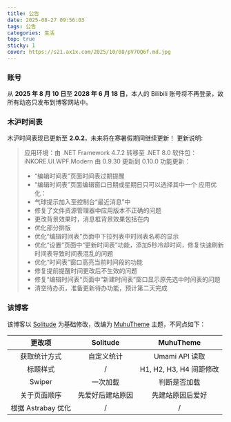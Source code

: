 ```yaml
---
title: 公告
date: 2025-08-27 09:56:03
tags: 公告
categories: 生活
top: true
sticky: 1
cover: https://s21.ax1x.com/2025/10/08/pV7OQ6f.md.jpg
---
```


### 账号  
从 **2025 年 8 月 10 日**至 **2028 年 6 月 18 日**，本人的 Bilibili 账号将不再登录，故所有动态只发布到博客网站中。  
  
### 木沪时间表
木沪时间表现已更新至 **2.0.2**，未来将在寒暑假期间继续更新！
更新说明:  
> 应用环境：由 .NET Framework 4.7.2 转移至 .NET 8.0
> 软件包：iNKORE.UI.WPF.Modern 由 0.9.30 更新到 0.10.0
> 功能更新：
> - “编辑时间表”页面时间表过期提醒
> - “编辑时间表”页面编辑窗口日期或星期日只可以选择其中一个
> 应用优化：
> - 气球提示加入至控制台“最近消息”中
> - 修复了文件资源管理器中应用版本不正确的问题
> - 更改背景效果时，消息框背景效果包括在内
> - 优化部分排版
> - 优化“编辑时间表”页面中下拉列表中时间表名称的显示
> - 优化“设置”页面中“更新时间表”功能，添加5秒冷却时间，修复快速刷新时间表导致时间表混乱的问题
> - 优化“时间表”窗口高亮当前时间段的功能
> - 修复提前提醒时间更改后不生效的问题
> - 修复“编辑时间表“页面中”新建时间表”窗口显示原先选中时间表的问题
> - 清空待办页，准备更新待办功能，预计第二天完成

### 该博客
该博客以 [Solitude](https://solitude.js.org) 为基础修改，改编为 [MuhuTheme](https://github.com/Muhu-C/MuhuTheme) 主题，不同点如下：

| 更改项 | Solitude | MuhuTheme |  
| :---: | :----: | :----------: |   
| 获取统计方式 | 自定义统计 | Umami API 读取 |
| 标题样式 | / | H1, H2, H3, H4 间距修改 |
| Swiper | 一次加载 | 判断是否加载 |
| 关于页面顺序 | 先爱好后建站原因 | 先建站原因后爱好 |
| 根据 Astrabay 优化 | / | / |